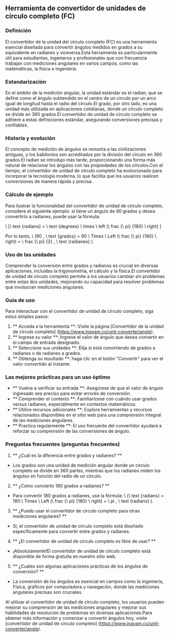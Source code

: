 ## Herramienta de convertidor de unidades de círculo completo (FC)

### Definición
El convertidor de la unidad del círculo completo (FC) es una herramienta esencial diseñada para convertir ángulos medidos en grados a su equivalente en radianes y viceversa.Esta herramienta es particularmente útil para estudiantes, ingenieros y profesionales que con frecuencia trabajan con mediciones angulares en varios campos, como las matemáticas, la física e ingeniería.

### Estandarización
En el ámbito de la medición angular, la unidad estándar es el radian, que se define como el ángulo subtendido en el centro de un círculo por un arco igual de longitud hasta el radio del círculo.El grado, por otro lado, es una unidad más utilizada en aplicaciones cotidianas, donde un círculo completo se divide en 360 grados.El convertidor de unidad de círculo completo se adhiere a estas definiciones estándar, asegurando conversiones precisas y confiables.

### Historia y evolución
El concepto de medición de ángulos se remonta a las civilizaciones antiguas, y los babilonios son acreditados por la división del círculo en 360 grados.El radian se introdujo más tarde, proporcionando una forma más natural de relacionar los ángulos con las propiedades de los círculos.Con el tiempo, el convertidor de unidad de círculo completo ha evolucionado para incorporar la tecnología moderna, lo que facilita que los usuarios realicen conversiones de manera rápida y precisa.

### Cálculo de ejemplo
Para ilustrar la funcionalidad del convertidor de unidad de círculo completo, considere el siguiente ejemplo: si tiene un ángulo de 90 grados y desea convertirlo a radianes, puede usar la fórmula:

\ [\ text {radians} = \ text {degrees} \ times \ left (\ frac {\ pi} {180} \ right) \]

Por lo tanto, \ (90 \, \ text {grados} = 90 \ Times \ Left (\ frac {\ pi} {180} \ right) = \ frac {\ pi} {2} \, \ text {radianes} \).

### Uso de las unidades
Comprender la conversión entre grados y radianos es crucial en diversas aplicaciones, incluidas la trigonometría, el cálculo y la física.El convertidor de unidad de círculo completo permite a los usuarios cambiar sin problemas entre estas dos unidades, mejorando su capacidad para resolver problemas que involucran mediciones angulares.

### Guía de uso
Para interactuar con el convertidor de unidad de círculo completo, siga estos simples pasos:
1. ** Acceda a la herramienta **: Visite la página [Convertidor de la unidad de círculo completo] (https://www.inayam.co/unit-converter/angle).
2. ** Ingrese su valor **: Ingrese el valor de ángulo que desea convertir en el campo de entrada designado.
3. ** Seleccione sus unidades **: Elija si está convirtiendo de grados a radianes o de radianes a grados.
4. ** Obtenga su resultado **: haga clic en el botón "Convertir" para ver el valor convertido al instante.

### Las mejores prácticas para un uso óptimo
- ** Vuelva a verificar su entrada **: Asegúrese de que el valor de ángulo ingresado sea preciso para evitar errores de conversión.
- ** Comprender el contexto **: Familiarícese con cuándo usar grados versus radianes, especialmente en contextos matemáticos.
- ** Utilice recursos adicionales **: Explore herramientas y recursos relacionados disponibles en el sitio web para una comprensión integral de las mediciones angulares.
- ** Practica regularmente **: El uso frecuente del convertidor ayudará a reforzar su comprensión de las conversiones de ángulo.

### Preguntas frecuentes (preguntas frecuentes)

1. ** ¿Cuál es la diferencia entre grados y radianes? **
- Los grados son una unidad de medición angular donde un círculo completo se divide en 360 partes, mientras que los radianes miden los ángulos en función del radio de un círculo.

2. ** ¿Cómo convierto 180 grados a radianes? **
- Para convertir 180 grados a radianes, use la fórmula: \ (\ text {radians} = 180 \ Times \ Left (\ frac {\ pi} {180} \ right) = \ pi \, \ text {radians} \).

3. ** ¿Puedo usar el convertidor de círculo completo para otras mediciones angulares? **
- Sí, el convertidor de unidad de círculo completo está diseñado específicamente para convertir entre grados y radianes.

4. ** ¿El convertidor de unidad de círculo completo es libre de usar? **
- ¡Absolutamente!El convertidor de unidad de círculo completo está disponible de forma gratuita en nuestro sitio web.

5. ** ¿Cuáles son algunas aplicaciones prácticas de los ángulos de conversión? **
- La conversión de los ángulos es esencial en campos como la ingeniería, Física, gráficos por computadora y navegación, donde las mediciones angulares precisas son cruciales.

Al utilizar el convertidor de unidad de círculo completo, los usuarios pueden mejorar su comprensión de las mediciones angulares y mejorar sus habilidades de resolución de problemas en diversas aplicaciones.Para obtener más información y comenzar a convertir ángulos hoy, visite [convertidor de unidad de círculo completo] (https://www.inayam.co/unit-converter/angle).